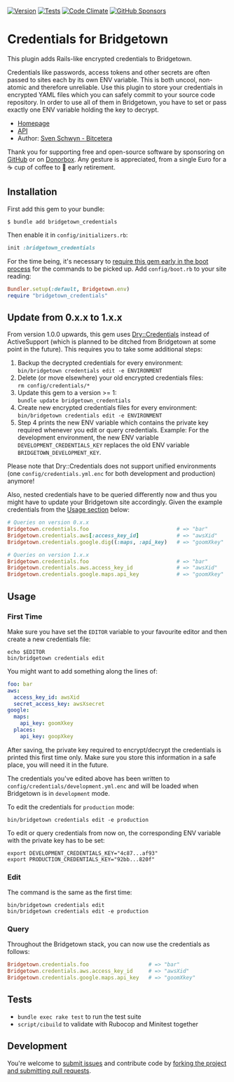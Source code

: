 [![Version](https://img.shields.io/gem/v/bridgetown_credentials.svg?style=flat)](https://rubygems.org/gems/bridgetown_credentials)
[![Tests](https://img.shields.io/github/actions/workflow/status/svoop/bridgetown_credentials/test.yml?style=flat&label=tests)](https://github.com/svoop/bridgetown_credentials/actions?workflow=Test)
[![Code Climate](https://img.shields.io/codeclimate/maintainability/svoop/bridgetown_credentials.svg?style=flat)](https://codeclimate.com/github/svoop/bridgetown_credentials/)
[![GitHub Sponsors](https://img.shields.io/github/sponsors/svoop.svg)](https://github.com/sponsors/svoop)

# Credentials for Bridgetown

This plugin adds Rails-like encrypted credentials to Bridgetown.

Credentials like passwords, access tokens and other secrets are often passed to sites each by its own ENV variable. This is both uncool, non-atomic and therefore unreliable. Use this plugin to store your credentials in encrypted YAML files which you can safely commit to your source code repository. In order to use all of them in Bridgetown, you have to set or pass exactly one ENV variable holding the key to decrypt.

* [Homepage](https://github.com/svoop/bridgetown_credentials)
* [API](https://www.rubydoc.info/gems/bridgetown_credentials)
* Author: [Sven Schwyn - Bitcetera](https://bitcetera.com)

Thank you for supporting free and open-source software by sponsoring on [GitHub](https://github.com/sponsors/svoop) or on [Donorbox](https://donorbox.com/bitcetera). Any gesture is appreciated, from a single Euro for a ☕️ cup of coffee to 🍹 early retirement.

## Installation

First add this gem to your bundle:

```shell
$ bundle add bridgetown_credentials
```

Then enable it in `config/initializers.rb`:

```ruby
init :bridgetown_credentials
```

For the time being, it's necessary to [require this gem early in the boot process](https://www.bridgetownrb.com/docs/plugins/commands) for the commands to be picked up. Add `config/boot.rb` to your site reading:

```ruby
Bundler.setup(:default, Bridgetown.env)
require "bridgetown_credentials"
```

## Update from 0.x.x to 1.x.x

From version 1.0.0 upwards, this gem uses [Dry::Credentials](https://rubygems.org/gems/dry-credentials) instead of ActiveSupport (which is planned to be ditched from Bridgetown at some point in the future). This requires you to take some additional steps:

1. Backup the decrypted credentials for every environment:<br>`bin/bridgetown credentials edit -e ENVIRONMENT`
2. Delete (or move elsewhere) your old encrypted credentials files:<br>`rm config/credentials/*`
3. Update this gem to a version >= 1:<br>`bundle update bridgetown_credentials`
4. Create new encrypted credentials files for every environment:<br>`bin/bridgetown credentials edit -e ENVIRONMENT`
5. Step 4 prints the new ENV variable which contains the private key required whenever you edit or query credentials. Example: For the development environment, the new ENV variable `DEVELOPMENT_CREDENTIALS_KEY` replaces the old ENV variable `BRIDGETOWN_DEVELOPMENT_KEY`.

Please note that Dry::Credentials does not support unified environments (one `config/credentials.yml.enc` for both development and production) anymore!

Also, nested credentials have to be queried differently now and thus you might have to update your Bridgetown site accordingly. Given the example credentials from the [Usage section](#usage) below:

```ruby
# Queries on version 0.x.x
Bridgetown.credentials.foo                            # => "bar"
Bridgetown.credentials.aws[:access_key_id]            # => "awsXid"
Bridgetown.credentials.google.dig((:maps, :api_key)   # => "goomXkey"

# Queries on version 1.x.x
Bridgetown.credentials.foo                            # => "bar"
Bridgetown.credentials.aws.access_key_id              # => "awsXid"
Bridgetown.credentials.google.maps.api_key            # => "goomXkey"
```

## Usage

### First Time

Make sure you have set the `EDITOR` variable to your favourite editor and then create a new credentials file:

```shell
echo $EDITOR
bin/bridgetown credentials edit
```

You might want to add something along the lines of:

```yml
foo: bar
aws:
  access_key_id: awsXid
  secret_access_key: awsXsecret
google:
  maps:
    api_key: goomXkey
  places:
    api_key: goopXkey
```

After saving, the private key required to encrypt/decrypt the credentials is printed this first time only. Make sure you store this information in a safe place, you will need it in the future.

The credentials you've edited above has been written to `config/credentials/development.yml.enc` and will be loaded when Bridgetown is in `development` mode.

To edit the credentials for `production` mode:

```shell
bin/bridgetown credentials edit -e production
```

To edit or query credentials from now on, the corresponding ENV variable with the private key has to be set:

```shell
export DEVELOPMENT_CREDENTIALS_KEY="4c87...af93"
export PRODUCTION_CREDENTIALS_KEY="92bb...820f"
```

### Edit

The command is the same as the first time:

```
bin/bridgetown credentials edit
bin/bridgetown credentials edit -e production
```

### Query

Throughout the Bridgetown stack, you can now use the credentials as follows:

```ruby
Bridgetown.credentials.foo                   # => "bar"
Bridgetown.credentials.aws.access_key_id     # => "awsXid"
Bridgetown.credentials.google.maps.api_key   # => "goomXkey"
```

## Tests

* `bundle exec rake test` to run the test suite
* `script/cibuild` to validate with Rubocop and Minitest together

## Development

You're welcome to [submit issues](https://github.com/svoop/bridgetown_credentials/issues) and contribute code by [forking the project and submitting pull requests](https://docs.github.com/en/get-started/quickstart/fork-a-repo).
